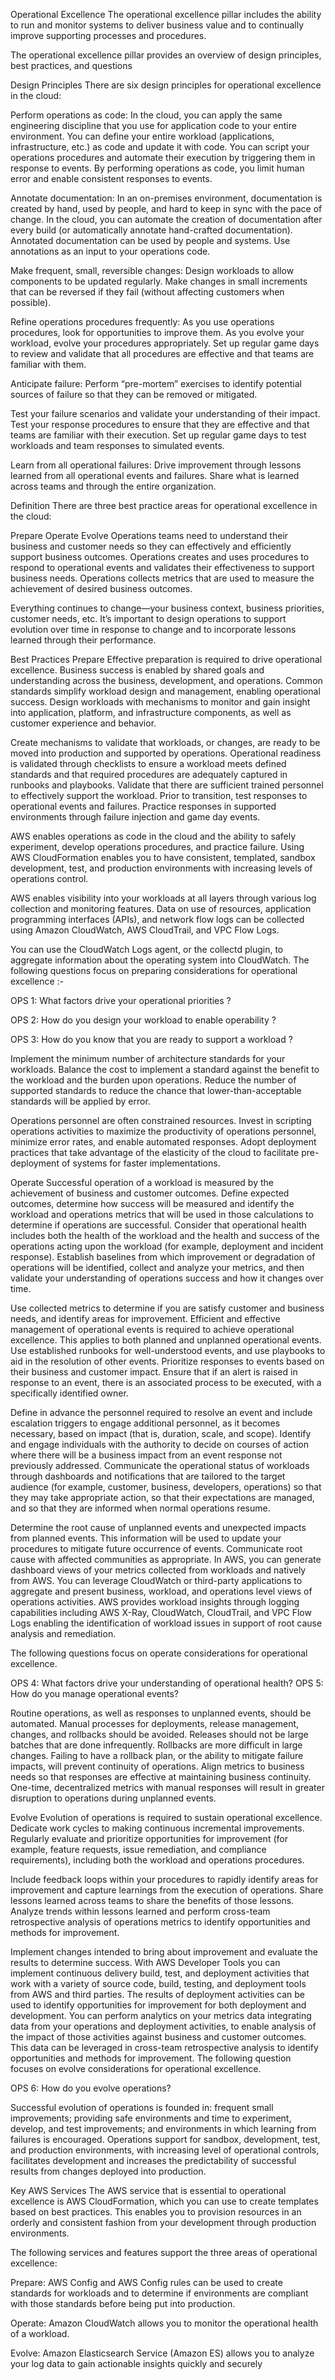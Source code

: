 Operational Excellence
The operational excellence pillar includes the ability to run and monitor systems to deliver business value and to continually improve supporting processes and procedures.

The operational excellence pillar provides an overview of design principles, best practices, and questions

Design Principles
There are six design principles for operational excellence in the cloud:

Perform operations as code:
In the cloud, you can apply the same engineering discipline that you use for application code to your entire environment. You can define your entire workload (applications, infrastructure, etc.) as code and update it with code. You can script your operations procedures and automate their execution by triggering them in response to events. By performing operations as code, you limit human error and enable consistent responses to events.

Annotate documentation:
In an on-premises environment, documentation is created by hand, used by people, and hard to keep in sync with the pace of change. In the cloud, you can automate the creation of documentation after every build (or automatically annotate hand-crafted documentation). Annotated documentation can be used by people and systems. Use annotations as an input to your operations code.

Make frequent, small, reversible changes: Design workloads to allow components to be updated regularly. Make changes in small increments that can be reversed if they fail (without affecting customers when possible).

Refine operations procedures frequently:
As you use operations procedures, look for opportunities to improve them. As you evolve your workload, evolve your procedures appropriately. Set up regular game days to review and validate that all procedures are effective and that teams are familiar with them.

Anticipate failure:
Perform “pre-mortem” exercises to identify potential sources of failure so that they can be removed or mitigated.

Test your failure scenarios and validate your understanding of their impact. Test your response procedures to ensure that they are effective and that teams are familiar with their execution. Set up regular game days to test workloads and team responses to simulated events.

Learn from all operational failures:
Drive improvement through lessons learned from all operational events and failures. Share what is learned across teams and through the entire organization.

Definition
There are three best practice areas for operational excellence in the cloud:

Prepare
Operate
Evolve
Operations teams need to understand their business and customer needs so they can effectively and efficiently support business outcomes. Operations creates and uses procedures to respond to operational events and validates their effectiveness to support business needs. Operations collects metrics that are used to measure the achievement of desired business outcomes.

Everything continues to change—your business context, business priorities, customer needs, etc. It’s important to design operations to support evolution over time in response to change and to incorporate lessons learned through their performance.

Best Practices
Prepare
Effective preparation is required to drive operational excellence. Business success is enabled by shared goals and understanding across the business, development, and operations. Common standards simplify workload design and management, enabling operational success. Design workloads with mechanisms to monitor and gain insight into application, platform, and infrastructure components, as well as customer experience and behavior.

Create mechanisms to validate that workloads, or changes, are ready to be moved into production and supported by operations. Operational readiness is validated through checklists to ensure a workload meets defined standards and that required procedures are adequately captured in runbooks and playbooks. Validate that there are sufficient trained personnel to effectively support the workload. Prior to transition, test responses to operational events and failures. Practice responses in supported environments through failure injection and game day events.

AWS enables operations as code in the cloud and the ability to safely experiment, develop operations procedures, and practice failure. Using AWS CloudFormation enables you to have consistent, templated, sandbox development, test, and production environments with increasing levels of operations control.

AWS enables visibility into your workloads at all layers through various log collection and monitoring features. Data on use of resources, application programming interfaces (APIs), and network flow logs can be collected using Amazon CloudWatch, AWS CloudTrail, and VPC Flow Logs.

You can use the CloudWatch Logs agent, or the collectd plugin, to aggregate information about the operating system into CloudWatch. The following questions focus on preparing considerations for operational excellence :-

OPS 1: What factors drive your operational priorities ?

OPS 2: How do you design your workload to enable operability ?

OPS 3: How do you know that you are ready to support a workload ?

Implement the minimum number of architecture standards for your workloads. Balance the cost to implement a standard against the benefit to the workload and the burden upon operations. Reduce the number of supported standards to reduce the chance that lower-than-acceptable standards will be applied by error.

Operations personnel are often constrained resources. Invest in scripting operations activities to maximize the productivity of operations personnel, minimize error rates, and enable automated responses. Adopt deployment practices that take advantage of the elasticity of the cloud to facilitate pre-deployment of systems for faster implementations.

Operate
Successful operation of a workload is measured by the achievement of business and customer outcomes. Define expected outcomes, determine how success will be measured and identify the workload and operations metrics that will be used in those calculations to determine if operations are successful. Consider that operational health includes both the health of the workload and the health and success of the operations acting upon the workload (for example, deployment and incident response). Establish baselines from which improvement or degradation of operations will be identified, collect and analyze your metrics, and then validate your understanding of operations success and how it changes over time.

Use collected metrics to determine if you are satisfy customer and business needs, and identify areas for improvement. Efficient and effective management of operational events is required to achieve operational excellence. This applies to both planned and unplanned operational events. Use established runbooks for well-understood events, and use playbooks to aid in the resolution of other events. Prioritize responses to events based on their business and customer impact. Ensure that if an alert is raised in response to an event, there is an associated process to be executed, with a specifically identified owner.

Define in advance the personnel required to resolve an event and include escalation triggers to engage additional personnel, as it becomes necessary, based on impact (that is, duration, scale, and scope). Identify and engage individuals with the authority to decide on courses of action where there will be a business impact from an event response not previously addressed. Communicate the operational status of workloads through dashboards and notifications that are tailored to the target audience (for example, customer, business, developers, operations) so that they may take appropriate action, so that their expectations are managed, and so that they are informed when normal operations resume.

Determine the root cause of unplanned events and unexpected impacts from planned events. This information will be used to update your procedures to mitigate future occurrence of events. Communicate root cause with affected communities as appropriate. In AWS, you can generate dashboard views of your metrics collected from workloads and natively from AWS. You can leverage CloudWatch or third-party applications to aggregate and present business, workload, and operations level views of operations activities. AWS provides workload insights through logging capabilities including AWS X-Ray, CloudWatch, CloudTrail, and VPC Flow Logs enabling the identification of workload issues in support of root cause analysis and remediation.

The following questions focus on operate considerations for operational excellence.

OPS 4: What factors drive your understanding of operational health? OPS 5: How do you manage operational events?

Routine operations, as well as responses to unplanned events, should be automated. Manual processes for deployments, release management, changes, and rollbacks should be avoided. Releases should not be large batches that are done infrequently. Rollbacks are more difficult in large changes. Failing to have a rollback plan, or the ability to mitigate failure impacts, will prevent continuity of operations. Align metrics to business needs so that responses are effective at maintaining business continuity. One-time, decentralized metrics with manual responses will result in greater disruption to operations during unplanned events.

Evolve
Evolution of operations is required to sustain operational excellence. Dedicate work cycles to making continuous incremental improvements. Regularly evaluate and prioritize opportunities for improvement (for example, feature requests, issue remediation, and compliance requirements), including both the workload and operations procedures.

Include feedback loops within your procedures to rapidly identify areas for improvement and capture learnings from the execution of operations. Share lessons learned across teams to share the benefits of those lessons. Analyze trends within lessons learned and perform cross-team retrospective analysis of operations metrics to identify opportunities and methods for improvement.

Implement changes intended to bring about improvement and evaluate the results to determine success. With AWS Developer Tools you can implement continuous delivery build, test, and deployment activities that work with a variety of source code, build, testing, and deployment tools from AWS and third parties. The results of deployment activities can be used to identify opportunities for improvement for both deployment and development. You can perform analytics on your metrics data integrating data from your operations and deployment activities, to enable analysis of the impact of those activities against business and customer outcomes. This data can be leveraged in cross-team retrospective analysis to identify opportunities and methods for improvement. The following question focuses on evolve considerations for operational excellence.

OPS 6: How do you evolve operations?

Successful evolution of operations is founded in: frequent small improvements; providing safe environments and time to experiment, develop, and test improvements; and environments in which learning from failures is encouraged. Operations support for sandbox, development, test, and production environments, with increasing level of operational controls, facilitates development and increases the predictability of successful results from changes deployed into production.

Key AWS Services
The AWS service that is essential to operational excellence is AWS CloudFormation, which you can use to create templates based on best practices. This enables you to provision resources in an orderly and consistent fashion from your development through production environments.

The following services and features support the three areas of operational excellence:

Prepare:
AWS Config and AWS Config rules can be used to create standards for workloads and to determine if environments are compliant with those standards before being put into production.

Operate:
Amazon CloudWatch allows you to monitor the operational health of a workload.

Evolve:
Amazon Elasticsearch Service (Amazon ES) allows you to analyze your log data to gain actionable insights quickly and securely
